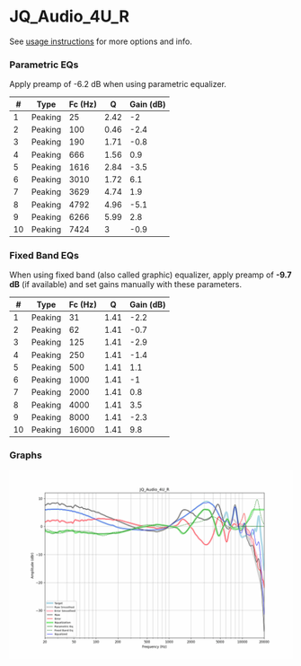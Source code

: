 # JQ_Audio_4U_R
See [usage instructions](https://github.com/jaakkopasanen/AutoEq#usage) for more options and info.

### Parametric EQs
Apply preamp of -6.2 dB when using parametric equalizer.

|   # | Type    |   Fc (Hz) |    Q |   Gain (dB) |
|-----|---------|-----------|------|-------------|
|   1 | Peaking |        25 | 2.42 |        -2   |
|   2 | Peaking |       100 | 0.46 |        -2.4 |
|   3 | Peaking |       190 | 1.71 |        -0.8 |
|   4 | Peaking |       666 | 1.56 |         0.9 |
|   5 | Peaking |      1616 | 2.84 |        -3.5 |
|   6 | Peaking |      3010 | 1.72 |         6.1 |
|   7 | Peaking |      3629 | 4.74 |         1.9 |
|   8 | Peaking |      4792 | 4.96 |        -5.1 |
|   9 | Peaking |      6266 | 5.99 |         2.8 |
|  10 | Peaking |      7424 | 3    |        -0.9 |

### Fixed Band EQs
When using fixed band (also called graphic) equalizer, apply preamp of **-9.7 dB** (if available) and set gains manually with these parameters.

|   # | Type    |   Fc (Hz) |    Q |   Gain (dB) |
|-----|---------|-----------|------|-------------|
|   1 | Peaking |        31 | 1.41 |        -2.2 |
|   2 | Peaking |        62 | 1.41 |        -0.7 |
|   3 | Peaking |       125 | 1.41 |        -2.9 |
|   4 | Peaking |       250 | 1.41 |        -1.4 |
|   5 | Peaking |       500 | 1.41 |         1.1 |
|   6 | Peaking |      1000 | 1.41 |        -1   |
|   7 | Peaking |      2000 | 1.41 |         0.8 |
|   8 | Peaking |      4000 | 1.41 |         3.5 |
|   9 | Peaking |      8000 | 1.41 |        -2.3 |
|  10 | Peaking |     16000 | 1.41 |         9.8 |

### Graphs
![](./JQ_Audio_4U_R.png)
